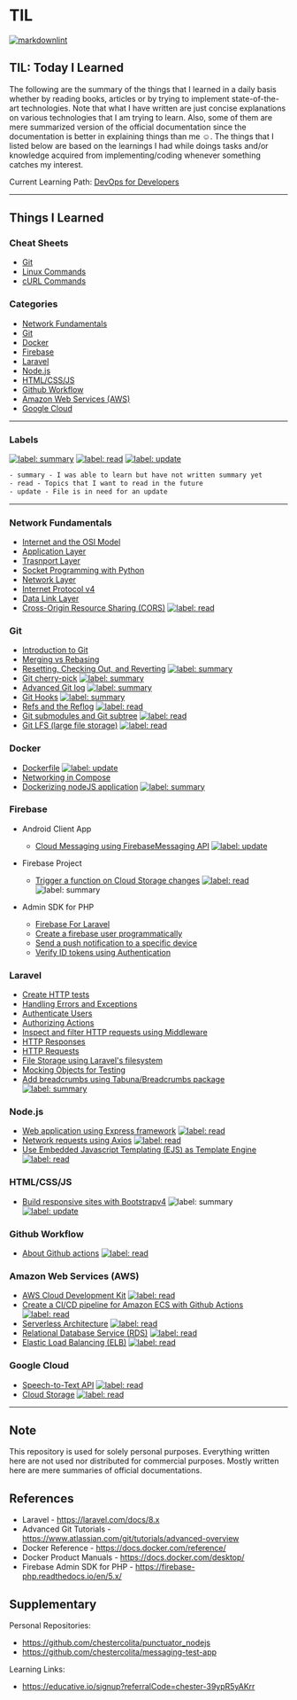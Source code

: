 # TIL

[![markdownlint](https://github.com/chestercolita/til/actions/workflows/markdownlint.yml/badge.svg)](https://github.com/chestercolita/til/actions/workflows/markdownlint.yml)

## TIL: Today I Learned

The following are the summary of the things that I learned in a daily basis whether by reading books, articles or by trying to implement state-of-the-art technologies. Note that what I have written are just concise explanations on various technologies that I am trying to learn. Also, some of them are mere summarized version of the official documentation since the documentation is better in explaining things than me :relaxed:. The things that I listed below are based on the learnings I had while doings tasks and/or knowledge acquired from implementing/coding whenever something catches my interest.

Current Learning Path: [DevOps for Developers](learning_path/devops.md)

---

## Things I Learned

### Cheat Sheets

- [Git](cheat_sheets/git.md)
- [Linux Commands](cheat_sheets/linux.md)
- [cURL Commands](cheat_sheets/curl.md)

### Categories

- [Network Fundamentals](#network-fundamentals)
- [Git](#git)
- [Docker](#docker)
- [Firebase](#firebase)
- [Laravel](#laravel)
- [Node.js](#nodejs)
- [HTML/CSS/JS](#htmlcssjs)
- [Github Workflow](#github-workflow)
- [Amazon Web Services (AWS)](#amazon-web-services-aws)
- [Google Cloud](#google-cloud)

---

### Labels

[![label: summary][~summary]][summary]
[![label: read][~read]][read]
[![label: update][~update]][update]

```txt
- summary - I was able to learn but have not written summary yet
- read - Topics that I want to read in the future
- update - File is in need for an update
```

---

### Network Fundamentals

- [Internet and the OSI Model](network_fundamentals/internet.md)
- [Application Layer](network_fundamentals/application-layer.md)
- [Trasnport Layer](network_fundamentals/transport-layer.md)
- [Socket Programming with Python](network_fundamentals/socket-programming.md)
- [Network Layer](network_fundamentals/network-layer.md)
- [Internet Protocol v4](network_fundamentals/ipv4.md)
- [Data Link Layer](network_fundamentals/data-link-layer.md)
- [Cross-Origin Resource Sharing (CORS)](network_fundamentals/cors.md) [![label: read][~read]][read]

### Git

- [Introduction to Git](git/introduction.md)
- [Merging vs Rebasing](git/merging-vs-rebasing.md)
- [Resetting, Checking Out, and Reverting](git/reset-checkout-revert.md) [![label: summary][~summary]][summary]
- [Git cherry-pick](git/cherry-pick.md) [![label: summary][~summary]][summary]
- [Advanced Git log](git/advanced-log.md) [![label: summary][~summary]][summary]
- [Git Hooks](git/git-hooks.md) [![label: summary][~summary]][summary]
- [Refs and the Reflog](git/ref-reflog.md) [![label: read][~read]][read]
- [Git submodules and Git subtree](git/submodules-subtree.md) [![label: read][~read]][read]
- [Git LFS (large file storage)](git/large-file-storage.md) [![label: read][~read]][read]

### Docker

- [Dockerfile](docker/dockerfile-entries.md) [![label: update][~update]][update]
- [Networking in Compose](docker/networking-in-compose.md)
- [Dockerizing nodeJS application](docker/dockerizing-nodejs.md) [![label: summary][~summary]][summary]

### Firebase

- Android Client App
  - [Cloud Messaging using FirebaseMessaging API](firebase/android_client/messaging.md) [![label: update][~update]][update]

- Firebase Project
  - [Trigger a function on Cloud Storage changes](firebase/firebase_project/cloud_functions/cloud-storage-triggers.md) [![label: read][~read]][read] ![label: summary][~summary]

- Admin SDK for PHP
  - [Firebase For Laravel](firebase/laravel_server/firebase-for-laravel.md)
  - [Create a firebase user programmatically](firebase/laravel_server/create-user.md)
  - [Send a push notification to a specific device](firebase/laravel_server/cloud-messaging.md)
  - [Verify ID tokens using Authentication](firebase/laravel_server/authentication.md)

### Laravel

- [Create HTTP tests](laravel/http-test.md)
- [Handling Errors and Exceptions](laravel/error-handling.md)
- [Authenticate Users](laravel/authentication.md)
- [Authorizing Actions](laravel/authorization.md)
- [Inspect and filter HTTP requests using Middleware](laravel/middleware.md)
- [HTTP Responses](laravel/http-response.md)
- [HTTP Requests](laravel/http-request.md)
- [File Storage using Laravel's filesystem](laravel/file-storage.md)
- [Mocking Objects for Testing](laravel/mocking.md)
- [Add breadcrumbs using Tabuna/Breadcrumbs package](laravel/tabuna-breadcrumbs.md) [![label: summary][~summary]][summary]

### Node.js

- [Web application using Express framework](nodejs/express.md) [![label: read][~read]][read]
- [Network requests using Axios](nodejs/axios.md) [![label: read][~read]][read]
- [Use Embedded Javascript Templating (EJS) as Template Engine](node/ejs.md) [![label: read][~read]][read]

### HTML/CSS/JS

- [Build responsive sites with Bootstrapv4](html_css_js/bootstrap.md) ![label: summary][~summary] [![label: update][~update]][update]

### Github Workflow

- [About Github actions](github_workflow/github-actions.md) [![label: read][~read]][read]

### Amazon Web Services (AWS)

- [AWS Cloud Development Kit](aws/cdk.md) [![label: read][~read]][read]
- [Create a CI/CD pipeline for Amazon ECS with Github Actions](aws/ecs.md) [![label: read][~read]][read]
- [Serverless Architecture](aws/serverless.md) [![label: read][~read]][read]
- [Relational Database Service (RDS)](aws/rds.md) [![label: read][~read]][read]
- [Elastic Load Balancing (ELB)](aws/elb.md) [![label: read][~read]][read]

### Google Cloud

- [Speech-to-Text API](google_cloud/speech-to-text.md) [![label: read][~read]][read]
- [Cloud Storage](google_cloud/cloud-storage.md) [![label: read][~read]][read]

---

## Note

This repository is used for solely personal purposes. Everything written here are not used nor distributed for commercial purposes. Mostly written here are mere summaries of official documentations.

## References

- Laravel - <https://laravel.com/docs/8.x>
- Advanced Git Tutorials - <https://www.atlassian.com/git/tutorials/advanced-overview>
- Docker Reference - <https://docs.docker.com/reference/>
- Docker Product Manuals - <https://docs.docker.com/desktop/>
- Firebase Admin SDK for PHP - <https://firebase-php.readthedocs.io/en/5.x/>

## Supplementary

Personal Repositories:

- <https://github.com/chestercolita/punctuator_nodejs>
- <https://github.com/chestercolita/messaging-test-app>

Learning Links:

- <https://educative.io/signup?referralCode=chester-39ypR5yAKrr>

[~read]: https://img.shields.io/github/labels/chestercolita/til/read
[read]: https://github.com/chestercolita/til/labels/read
[~summary]: https://img.shields.io/github/labels/chestercolita/til/summary
[summary]: https://github.com/chestercolita/til/labels/summary
[~update]: https://img.shields.io/github/labels/chestercolita/til/update
[update]: https://github.com/chestercolita/til/labels/update
